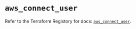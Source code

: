 # `aws_connect_user`

Refer to the Terraform Registory for docs: [`aws_connect_user`](https://registry.terraform.io/providers/hashicorp/aws/5.31.0/docs/resources/connect_user).

